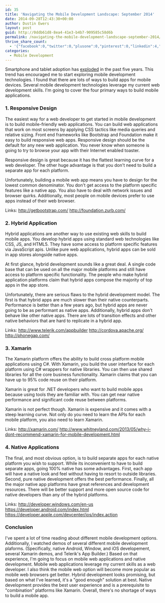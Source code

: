 ```yaml
---
id: 35
title: 'Navigating the Mobile Development Landscape: September 2014'
date: 2014-09-28T12:43:30+00:00
author: Dustin Ewers
layout: post
guid: http://0ddb61d8-8ea4-41e3-b4b7-909585c58d6b
permalink: /navigating-the-mobile-development-landscape-september-2014/
thrive_share_count:
  - '{"facebook":0,"twitter":0,"plusone":0,"pinterest":0,"linkedin":4,"total":4,"last_fetch":1513923341,"url":"https://dustinewers.com/navigating-the-mobile-development-landscape-september-2014/"}'
categories:
  - Mobile Development
---
```

Smartphone and tablet adoption has <a href="http://www.pewinternet.org/data-trend/mobile/device-ownership/">exploded</a> in the past five years. This trend has encouraged me to start exploring mobile development technologies. I found that there are lots of ways to build apps for mobile devices. Several mobile development technologies leverage my current web development skills. I'm going to cover the four primary ways to build mobile applications.

<h3 id="1responsivedesign">1. Responsive Design</h3>

The easiest way for a web developer to get started in mobile development is to build mobile-friendly web applications. You can build web applications that work on most screens by applying CSS tactics like media queries and relative sizing. Front end frameworks like Bootstrap and Foundation make it easy to build responsive web apps. Responsive design should be the default for any new web application. You never know when someone is going to try to browse your app with their Internet enabled toaster.

Responsive design is great because it has the flattest learning curve for a web developer. The other huge advantage is that you don't need to build a separate app for each platform.

Unfortunately, building a mobile web app means you have to design for the lowest common denominator. You don't get access to the platform specific features like a native app. You also have to deal with network issues and browser quirks. Additionally, most people on mobile devices prefer to use apps instead of their web browser.

Links:
<a href="http://getbootstrap.com/">http://getbootstrap.com/</a>
<a href="http://foundation.zurb.com/">http://foundation.zurb.com/</a>

<h3 id="2hybridapplication">2. Hybrid Application</h3>

Hybrid applications are another way to use existing web skills to build mobile apps. You develop hybrid apps using standard web technologies like CSS, JS, and HTML5. They have some access to platform specific features via JavaScript apis. Unlike pure web applications, hybrid apps can be sold in app stores alongside native apps.

At first glance, hybrid development sounds like a great deal. A single code base that can be used on all the major mobile platforms and still have access to platform specific functionality. The people who make hybrid application platforms claim that hybrid apps compose the majority of top apps in the app store.

Unfortunately, there are serious flaws to the hybrid development model. The first is that hybrid apps are much slower than their native counterparts. Performance is better than a few years ago, but hybrid apps are never going to be as performant as native apps. Additionally, hybrid apps don't behave like other native apps. There are lots of transition effects and other native behaviors that are hard to replicate in a hybrid app.

Links:
<a href="http://www.telerik.com/appbuilder">http://www.telerik.com/appbuilder</a>
<a href="http://cordova.apache.org/">http://cordova.apache.org/</a>
<a href="http://phonegap.com/">http://phonegap.com/</a>

<h3 id="3xamarin">3. Xamarin</h3>

The Xamarin platform offers the ability to build cross platform mobile applications using C#. With Xamarin, you build the user interface for each platform using C# wrappers for native libraries. You can then use shared libraries for all the core business functionality. Xamarin claims that you can have up to 95% code reuse on their platform.

Xamarin is great for .NET developers who want to build mobile apps because using tools they are familiar with. You can get near native performance and significant code reuse between platforms.

Xamarin is not perfect though. Xamarin is expensive and it comes with a steep learning curve. Not only do you need to learn the APIs for each mobile platform, you also need to learn Xamarin.

Links:
<a href="http://xamarin.com/">http://xamarin.com/</a>
<a href="http://www.whitneyland.com/2013/05/why-i-dont-recommend-xamarin-for-mobile-development.html">http://www.whitneyland.com/2013/05/why-i-dont-recommend-xamarin-for-mobile-development.html</a>

<h3 id="4nativeapplications">4. Native Applications</h3>

The final, and most obvious option, is to build separate apps for each native platform you wish to support. While its inconvenient to have to build separate apps, going 100% native has some advantages. First, each app will have a native look and feel without having to resort to outside libraries. Second, pure native development offers the best performance. Finally, all the major native app platforms have great references and development resources. There will be better support and more open source code for native developers than any of the hybrid platforms.

Links:
<a href="http://developer.windows.com/en-us">http://developer.windows.com/en-us</a>
<a href="https://developer.android.com/index.html">https://developer.android.com/index.html</a>
<a href="https://developer.apple.com/devcenter/ios/index.action">https://developer.apple.com/devcenter/ios/index.action</a>

<h3 id="conclusion">Conclusion</h3>

I've spent a lot of time reading about different mobile development options. Additionally, I watched demos of several different mobile development plaforms. (Specifically, native Android, Window, and iOS developement, several Xamarin demos, and Telerik's App Builder.) Based on that experience, I'm going to focus on mobile web applications and native development. Mobile web applications leverage my current skills as a web developer. I also think the mobile web option will become more popular as mobile web browsers get better. Hybrid development looks promising, but based on what I've learned, it's a "good enough" solution at best. Native development provides the best user experience and is a prerequisite to "combination" platforms like Xamarin. Overall, there's no shortage of ways to build a mobile app.